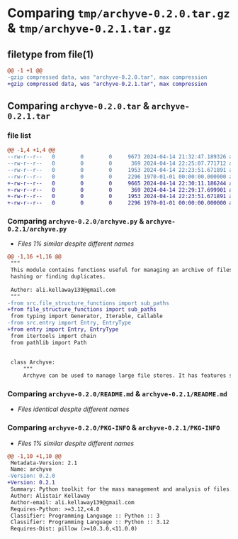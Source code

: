 # Comparing `tmp/archyve-0.2.0.tar.gz` & `tmp/archyve-0.2.1.tar.gz`

## filetype from file(1)

```diff
@@ -1 +1 @@
-gzip compressed data, was "archyve-0.2.0.tar", max compression
+gzip compressed data, was "archyve-0.2.1.tar", max compression
```

## Comparing `archyve-0.2.0.tar` & `archyve-0.2.1.tar`

### file list

```diff
@@ -1,4 +1,4 @@
--rw-r--r--   0        0        0     9673 2024-04-14 21:32:47.189326 archyve-0.2.0/archyve.py
--rw-r--r--   0        0        0      369 2024-04-14 22:25:07.771712 archyve-0.2.0/pyproject.toml
--rw-r--r--   0        0        0     1953 2024-04-14 22:23:51.671891 archyve-0.2.0/README.md
--rw-r--r--   0        0        0     2296 1970-01-01 00:00:00.000000 archyve-0.2.0/PKG-INFO
+-rw-r--r--   0        0        0     9665 2024-04-14 22:30:11.186244 archyve-0.2.1/archyve.py
+-rw-r--r--   0        0        0      369 2024-04-14 22:29:17.699901 archyve-0.2.1/pyproject.toml
+-rw-r--r--   0        0        0     1953 2024-04-14 22:23:51.671891 archyve-0.2.1/README.md
+-rw-r--r--   0        0        0     2296 1970-01-01 00:00:00.000000 archyve-0.2.1/PKG-INFO
```

### Comparing `archyve-0.2.0/archyve.py` & `archyve-0.2.1/archyve.py`

 * *Files 1% similar despite different names*

```diff
@@ -1,16 +1,16 @@
 """
 This module contains functions useful for managing an archive of files. Whether that be checking equality, removing,
 hashing or finding duplicates.
 
 Author: ali.kellaway139@gmail.com
 """
-from src.file_structure_functions import sub_paths
+from file_structure_functions import sub_paths
 from typing import Generator, Iterable, Callable
-from src.entry import Entry, EntryType
+from entry import Entry, EntryType
 from itertools import chain
 from pathlib import Path
 
 
 class Archyve:
     """
     Archyve can be used to manage large file stores. It has features specifically for media, but works on any kind of
```

### Comparing `archyve-0.2.0/README.md` & `archyve-0.2.1/README.md`

 * *Files identical despite different names*

### Comparing `archyve-0.2.0/PKG-INFO` & `archyve-0.2.1/PKG-INFO`

 * *Files 1% similar despite different names*

```diff
@@ -1,10 +1,10 @@
 Metadata-Version: 2.1
 Name: archyve
-Version: 0.2.0
+Version: 0.2.1
 Summary: Python toolkit for the mass management and analysis of files.
 Author: Alistair Kellaway
 Author-email: ali.kellaway139@gmail.com
 Requires-Python: >=3.12,<4.0
 Classifier: Programming Language :: Python :: 3
 Classifier: Programming Language :: Python :: 3.12
 Requires-Dist: pillow (>=10.3.0,<11.0.0)
```

